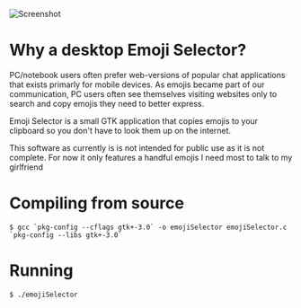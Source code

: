 ![Screenshot](https://raw.githubusercontent.com/fullynotanalien/emojiselector/master/emoji-selector-screenshot.png)

# Why a desktop Emoji Selector?

PC/notebook users often prefer web-versions of popular chat applications that exists primarly for mobile devices. As emojis became part of our communication, PC users often see themselves visiting websites only to search and copy emojis they need to better express. 

Emoji Selector is a small GTK application that copies emojis to your clipboard so you don't have to look them up on the internet.

This software as currently is is not intended for public use as it is not complete. For now it only features a handful emojis I need most to talk to my girlfriend

# Compiling from source

``$ gcc `pkg-config --cflags gtk+-3.0` -o emojiSelector emojiSelector.c `pkg-config --libs gtk+-3.0` ``

# Running
`$ ./emojiSelector`


